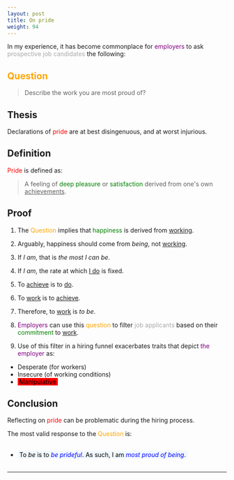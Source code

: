 ```yaml
---
layout: post
title: On pride
weight: 94
---
```


In my experience, it has become commonplace for <span style="color: purple;">employers</span> to ask <span style="color: DarkGray;">prospective job candidates</span> the following:

## <span style="color: orange;">Question</span>

> Describe the work you are most proud of?

## Thesis

Declarations of <span style="color: red;">pride</span> are at best disingenuous, and at worst injurious.

## Definition

<span style="color: red;">Pride</span> is defined as:

> A feeling of <span style="color: green;">deep pleasure</span> or <span style="color: green;">satisfaction</span> derived from one's own <u>achievements</u>.

## Proof

1. The <span style="color: orange;">Question</span> implies that <span style="color: green;">happiness</span> is derived from <u>working</u>.

2. Arguably, happiness should come from _being_, not <u>working</u>.

3. If _I am_, that is _the most I can be_.

4. If _I am_, the rate at which <u>I do</u> is fixed.

5. To <u>achieve</u> is to <u>do</u>.

6. To <u>work</u> is to <u>achieve</u>.

7. Therefore, to <u>work</u> is _to be_.

8. <span style="color: purple;">Employers</span> can use this <span style="color: orange;">question</span> to filter <span style="color: DarkGray;">job applicants</span> based on their <span style="color: green;">commitment</span> to <u>work</u>.

9. Use of this filter in a hiring funnel exacerbates traits that depict <span style="color: purple;">the employer</span> as:

  * Desperate (for workers)
  * Insecure (of working conditions)
  * <mark style="background-color: red; padding: 0 4px;">Manipulative</mark>

## Conclusion

Reflecting on <span style="color: red;">pride</span> can be problematic during the hiring process.

The most valid response to the <span style="color: orange;">Question</span> is:<br><br>

* <mark style="background-color: AliceBlue; padding: 0 4px;">To <span style="font-style: italic;">be</span> is to <span style="font-style: italic; color: blue;">be prideful</span>. As such, I am <span style="font-style: italic; color: blue;">most proud of being</span>.</mark><br><br>

---
